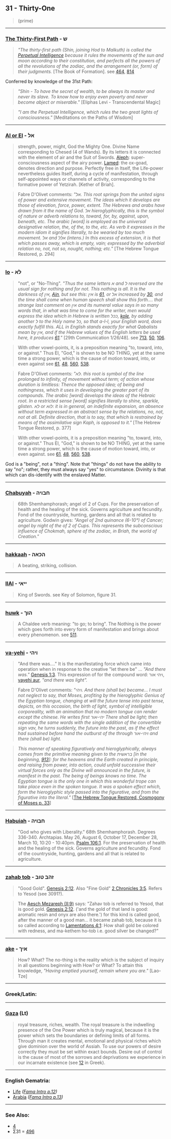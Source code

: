 ## 31 - Thirty-One
> (prime)

---

### [The Thirty-First Path](/keys/Sh) - ש
> *"The thirty-first path (Shin, joining Hod to Malkuth) is called the [Perpetual Intelligence](/keys/ShKL.ThMIDI) because it rules the movements of the sun and moon according to their constitution, and perfects all the powers of all the revolutions of the zodiac, and the arrangement (or, form) of their judgments.* [The Book of Formation]. see [464](464), [814](814)

Conferred by knowledge of the 31st Path:

> *"Shin - To have the secret of wealth, to be always its master and never its slave. To know how to enjoy even poverty and never become abject or miserable."* [Eliphas Levi - Transcendental Magic]

> *"I am the Perpetual Intelligence, which rules the two great lights of consciousness."* [Meditations on the Paths of Wisdom]

---

### [Al or El](/keys/AL) - אל
> strength, power, might, God the Mighty One. Divine Name corresponding to Chesed (4 of Wands). By its letters it is connected with the element of air and the Suit of Swords. [Aleph](/keys/A): super-consciousness aspect of the airy power. [Lamed](/keys/L): the ox-goad, denotes direction and purpose. Perfectly free in Itself, the Life-power nevertheless guides Itself, during a cycle of manifestation, through self-appointed ways or channels of activity, corresponding to the formative power of Yetzirah. [Kether of Briah].

> Fabre D'Olivet comments: *"אל. This root springs from the united signs of power and extensive movement. The ideas which it develops are those of elevation, force, power, extent. The Hebrews and arabs have drawn from it the name of God. אל hieroglyphically, this is the symbol of nature or adverb relations to, toward, for, by, against, upon, beneath, etc. The arabic [word] is employed as the universal designative relation, the, of the, to the, etc. As verb it expresses in the modern idiom it signifies literally, to be wearied by too much movement. אל and אלל (intens.) In this excess of extension, it is that which passes away, which is empty, vain; expressed by the adverbial relation no, not, not so, nought, nothing; etc."* [The Hebrew Tongue Restored, p. 294]

---

### [lo](/keys/LA) - לא
> "not", or "No-Thing". *"Thus the same letters א and ל reversed are the usual sign for nothing and for not. This nothing is all. It is the darkness of אין, [Ain](/keys/AIN), but see this: אין is [61](61), or אל increased by [30](30), and the time shall come when human speech shall show this forth.... that strange last comment on אין and its numeral value says in so many words that, in what was time to come for the writer, men would express the idea which in Hebrew is written ככל, [kole](/keys/KL), by adding another ל to the Holy name כל, so that a-l-l, your English word, does exactly fulfill this. ALL in English stands exactly for what Qabalists mean by אין, and if the Hebrew values of the English letters be used here, it produces [61](61)."* [29th Communication 1/26/48]. see [713](713), [50](50), [106](106).

> With other vowel-points, it, is a preposition meaning "to, toward, into, or against." Thus El, "God," is shown to be NO THING, yet at the same time a strong power, which is the cause of motion toward, into, or even against see [61](61), [48](48), [560](560), [538](538).

> Fabre D'Olivet comments: *"לא. this root is symbol of the line prolonged to infinity, of movement without term; of action whose duration is limitless: Thence the opposed idea; of being and nothingness, which it uses in developing the greater part of its compounds. The arabic [word] develops the ideas of the Hebraic root. In a restricted sense [word] signifies literally to shine, sparkle, glisten. לא or לוא: it is in general, an indefinite expansion, an absence without term expressed in an abstract sense by the relations, no, not, not at all. Definite direction, that is to say, that which is restrained by means of the assimilative sign Kaph, is opposed to it."* [The Hebrew Tongue Restored, p. 377]

> With other vowel-points, it is a preposition meaning "to, toward, into, or against." Thus El, "God," is shown to be NO THING, yet at the same time a strong power, which is the cause of motion toward, into, or even against. see [61](61), [48](48), [560](560), [538](538).

God is a "being", not a "thing". Note that "things" do not have the ability to say "no"; rather, they must always say "yes" to circumstance. Divinity is that which can dis-identify with the enslaved Matter.

---

### [Chabuyah](/keys/ChBVIH) - חבויה
> 68th Shemhamphorash; angel of 2 of Cups. For the preservation of health and the healing of the sick. Governs agriculture and fecundity. Fond of the countryside, hunting, gardens and all that is related to agriculture. Godwin gives: *"Angel of 2nd quinance (6-10°) of Cancer; angel by night of the of 2 of Cups. This represents the subconscious influence of Chokmah, sphere of the zodiac, in Briah, the world of Creation."*

---

### [hakkaah](/keys/HKAH) - הכאה
> A beating, striking, collision.

---

### [IIAI](/keys/IIAI) - ייאי
> King of Swords. see Key of Solomon, figure 31.

---

### [huwk](/keys/HVK) - הוך
> A Chaldee verb meaning: "to go; to bring". The Nothing is the power which goes forth into every form of manifestation and brings about every phenomenon. see [511](511).

---

### [va-yehi](/keys/VIHI) - ויהי
> "And there was...." It is the manifestating force which came into operation when in response to the creative "let there be" ... *"And there was."* [Genesis 1:3](http://biblehub.com/genesis/1-3.htm). This expression of for the compound word: ויהי אור, [vayehi aur](/keys/VIHI-AVR), *"and there was light".*

> Fabre D'Olivet comments: *"ויהי. And there (shall be) became... I must not neglect to say, that Moses, profiting by the hieroglyphic Genius of the Egyptian tongue, changing at will the future tense into past tense, depicts, on this occasion, the birth of light, symbol of intelligible corporeality, with an animation that no modern tongue can render except the chinese. He writes first יהי-אור There shall be light; then repeating the same words with the single addition of the convertible sign vav, he turns suddenly, the future into the past, as if the effect had sustained before hand the outburst of the through ויהי-אור and there (shall be) light.*

> *This manner of speaking figuratively and hieroglyphically, always comes from the primitive meaning given to the בראשית [in the beginning, [913](913)]: for the heavens and the Earth created in principle, and raising from power, into action, could unfold successive their virtual forces only as the Divine will announced in the future, is manifest in the past. The being of beings knows no time. The Egyptian tongue is the only one in which this wonderful trope can take place even in the spoken tongue. It was a spoken effect which, form the hieroglyphic style passed into the figurative, and from the figurative into the literal."* [[The Hebrew Tongue Restored, Cosmogony of Moses p. 33](https://archive.org/stream/hebraictongueres00fabriala#page/32/mode/2up)]

---

### [Habuiah](/keys/ChBVIH) - חבויה
> "God who gives with Liberality." 68th Shemhamphorash. Degrees 336-340. Archtapias. May 26, August 6, October 17, December 28, March 10, 10:20 - 10:40pm. [Psalm 106:1](http://biblehub.com/psalms/106-1.htm). For the preservation of health and the healing of the sick. Governs agriculture and fecundity. Fond of the countryside, hunting, gardens and all that is related to agriculture.

---

### [zahab tob](/keys/ZHB.TVB) - זהב טוב
> "Good Gold". [Genesis 2:12](http://biblehub.com/genesis/2-12.htm). Also "Fine Gold" [2 Chronicles 3:5](http://biblehub.com/2_chronicles/3-5.htm). Refers to Yesod (see 3091?).

> The [Aesch Mezareph (II:9)](http://levity.com/alchemy/aesch2.html) says: "Zahav tob is referred to Yesod, that is good gold. [Genesis 2:12](http://biblehub.com/genesis/2-12.htm). ('and the gold of that land is good: aromatic resin and onyx are also there.') for this kind is called good, after the manner of a good man... it became zahab tob, because it is so called according to [Lamentations 4:1](http://biblehub.com/lamentations/4-1.htm): How shall gold be colored with redness, and ma-kethem ho-tob i.e. good silver be changed?"

---

### [ake](/keys/AIK) - איך
> How? What? The no-thing is the reality which is the subject of inquiry in all questions beginning with How? or What? To attain this knowledge, *"Having emptied yourself, remain where you are."* [Lao-Tze]

---

### Greek/Latin:

---

### [Gaza](/latin?word=Gaza) (Lt)
> royal treasure, riches, wealth. The royal treasure is the indwelling presence of the One Power which is truly magical, because it is the power which sets the boundaries or defining limits of all forms. Through man it creates mental, emotional and physical riches which give dominion over the world of Assiah. To use our powers of desire correctly they must be set within exact bounds. Desire out of control is the cause of most of the sorrows and deprivations we experience in our incarnate existence (see [12](12) in Greek).

---

### English Gematria:

- [Life](/english?word=Life) *([Fama Intro p.12](https://archive.org/stream/fameconfessionof00vaug#page/n12/mode/2up))*
- [Arabia](/english?word=Arabia) *([Fama Intro p.13](https://archive.org/stream/fameconfessionof00vaug#page/n13/mode/2up))*

---

### See Also:

- [4](4)
- Σ31 = [496](496)
